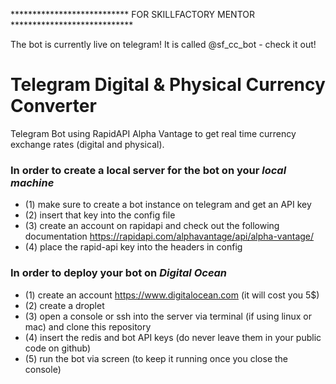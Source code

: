 *************************** FOR SKILLFACTORY MENTOR ****************************

The bot is currently live on telegram! It is called @sf_cc_bot - check it out!




# Telegram Digital & Physical Currency Converter

Telegram Bot using RapidAPI Alpha Vantage to get real time currency exchange rates (digital and physical).

### In order to create a local server for the bot on your *local machine*
- (1) make sure to create a bot instance on telegram and get an API key
- (2) insert that key into the config file
- (3) create an account on rapidapi and check out the following documentation https://rapidapi.com/alphavantage/api/alpha-vantage/
- (4) place the rapid-api key into the headers in config


### In order to deploy your bot on *Digital Ocean*
- (1) create an account https://www.digitalocean.com (it will cost you 5$)
- (2) create a droplet
- (3) open a console or ssh into the server via terminal (if using linux or mac) and clone this repository
- (4) insert the redis and bot API keys (do never leave them in your public code on github)
- (5) run the bot via screen (to keep it running once you close the console)





